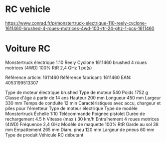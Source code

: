 RC vehicle
==========
https://www.conrad.fr/p/monstertruck-electrique-110-reely-cyclone-1611460-brushed-4-roues-motrices-4wd-100-rtr-24-ghz-1-pcs-1611460


Voiture RC
==========

Monstertruck électrique 1:10 Reely Cyclone 1611460 brushed 4 roues motrices (4WD) 100% RtR 2,4 GHz 1 pc(s)

Référence article: 1611460
Référence fabricant: 1611460
EAN: 4053199513307

Type de moteur électrique	brushed
Type de moteur	540
Poids	1752 g
Classe d'âge	à partir de 14 ans
Hauteur	200 mm
Longueur	450 mm
Largeur	330 mm
Temps de conduite	12 min
Caractéristiques	avec accu, chargeur et piles pour l'émetteur
Type de moteur	électrique
Type de modèle	Monstertruck
Échelle	1:10
Télécommande	Poignée pistolet
Durée de rechargement	4.5 h
Vitesse (max.)	30 km/h
Entraînement	4 roues motrices (4WD)
Fréquence	2,4 GHz
Modèle de maquette	100% RtR
Garde au sol	38 mm
Empattement	265 mm
Diam. pneu	120 mm
Largeur de pneus	60 mm
Type de produit	Véhicule RC débutant

